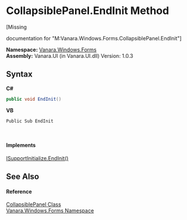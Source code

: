 # CollapsiblePanel.EndInit Method 
 

\[Missing <summary> documentation for "M:Vanara.Windows.Forms.CollapsiblePanel.EndInit"\]

**Namespace:**&nbsp;<a href="c580cf52-4028-70db-28d0-f9b1abc03861">Vanara.Windows.Forms</a><br />**Assembly:**&nbsp;Vanara.UI (in Vanara.UI.dll) Version: 1.0.3

## Syntax

**C#**<br />
``` C#
public void EndInit()
```

**VB**<br />
``` VB
Public Sub EndInit
```

<br />

#### Implements
<a href="http://msdn2.microsoft.com/en-us/library/fed297fz" target="_blank">ISupportInitialize.EndInit()</a><br />

## See Also


#### Reference
<a href="d0ea702f-e040-f4b1-5375-45a57b332c0a">CollapsiblePanel Class</a><br /><a href="c580cf52-4028-70db-28d0-f9b1abc03861">Vanara.Windows.Forms Namespace</a><br />